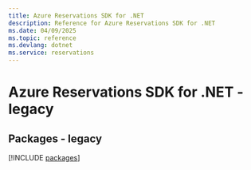 ```yaml
---
title: Azure Reservations SDK for .NET
description: Reference for Azure Reservations SDK for .NET
ms.date: 04/09/2025
ms.topic: reference
ms.devlang: dotnet
ms.service: reservations
---
```

# Azure Reservations SDK for .NET - legacy
## Packages - legacy
[!INCLUDE [packages](reservations-index.md)]